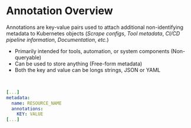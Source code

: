# Annotation Overview

Annotations are key-value pairs used to attach additional non-identifying metadata to Kubernetes objects (*Scrape configs*, *Tool metadata*, *CI/CD pipeline information*, *Documentation*, *etc.*)

* Primarily intended for tools, automation, or system components (Non-queryable)
* Can be used to store anything (Free-form metadata)
* Both the key and value can be longs strings, JSON or YAML

<br>

```YAML
[...]
metadata:
  name: RESOURCE_NAME
  annotations:
    KEY: VALUE
[...]
```